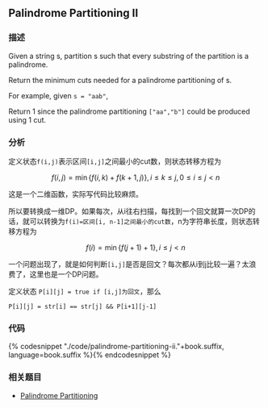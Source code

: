## Palindrome Partitioning II


### 描述

Given a string s, partition s such that every substring of the partition is a palindrome.

Return the minimum cuts needed for a palindrome partitioning of s.

For example, given `s = "aab"`,

Return 1 since the palindrome partitioning `["aa","b"]` could be produced using 1 cut.


### 分析

定义状态`f(i,j)`表示区间`[i,j]`之间最小的cut数，则状态转移方程为 

$$
f(i,j)=\min\left\{f(i,k)+f(k+1,j)\right\}, i \leq k \leq j, 0 \leq i \leq j<n
$$

这是一个二维函数，实际写代码比较麻烦。
 
所以要转换成一维DP。如果每次，从i往右扫描，每找到一个回文就算一次DP的话，就可以转换为`f(i)=区间[i, n-1]之间最小的cut数`，n为字符串长度，则状态转移方程为

$$
f(i)=\min\left\{f(j+1)+1\right\}, i \leq j<n
$$

一个问题出现了，就是如何判断`[i,j]`是否是回文？每次都从i到j比较一遍？太浪费了，这里也是一个DP问题。

定义状态 `P[i][j] = true if [i,j]为回文`，那么

```
P[i][j] = str[i] == str[j] && P[i+1][j-1]
```


### 代码

{% codesnippet "./code/palindrome-partitioning-ii."+book.suffix, language=book.suffix %}{% endcodesnippet %}


### 相关题目

* [Palindrome Partitioning](../dfs/palindrome-partitioning.md)
